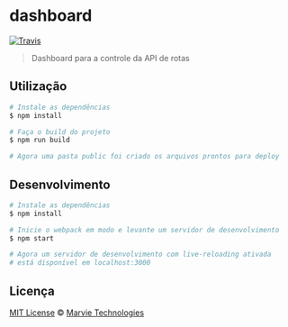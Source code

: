 # dashboard

[![Travis](https://img.shields.io/travis/julinho-ifsc/dashboard.svg)](https://travis-ci.org/julinho-ifsc/dashboard)

> Dashboard para a controle da API de rotas

## Utilização

```sh
# Instale as dependências
$ npm install

# Faça o build do projeto
$ npm run build

# Agora uma pasta public foi criado os arquivos prontos para deploy
```

## Desenvolvimento

```sh
# Instale as dependências
$ npm install

# Inicie o webpack em modo e levante um servidor de desenvolvimento
$ npm start

# Agora um servidor de desenvolvimento com live-reloading ativada
# está disponível em localhost:3000
```

## Licença

[MIT License](LICENSE) &copy; [Marvie Technologies](https://marvietech.com.br/)
